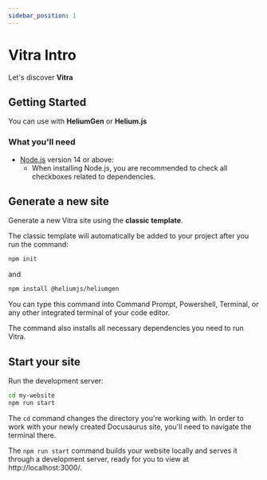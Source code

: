 ```yaml
---
sidebar_position: 1
---
```


# Vitra Intro

Let's discover **Vitra**

## Getting Started

You can use with **HeliumGen** or **Helium.js**

### What you'll need

- [Node.js](https://nodejs.org/en/download/) version 14 or above:
  - When installing Node.js, you are recommended to check all checkboxes related to dependencies.

## Generate a new site

Generate a new Vitra site using the **classic template**.

The classic template will automatically be added to your project after you run the command:

```bash
npm init 
```

and

```bash
npm install @heliumjs/heliumgen
```

You can type this command into Command Prompt, Powershell, Terminal, or any other integrated terminal of your code editor.

The command also installs all necessary dependencies you need to run Vitra.

## Start your site

Run the development server:

```bash
cd my-website
npm run start
```

The `cd` command changes the directory you're working with. In order to work with your newly created Docusaurus site, you'll need to navigate the terminal there.

The `npm run start` command builds your website locally and serves it through a development server, ready for you to view at http://localhost:3000/.

